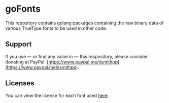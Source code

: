 # goFonts

This repository contains golang packages containing the raw binary data of various TrueType fonts to be used in other code.

## Support

If you use &mdash; or find any value in &mdash; this respository, please consider donating at PayPal: [https://www.paypal.me/jismithpp](https://www.paypal.me/jismithpp).

## Licenses

You can view the license for each font used [here](https://github.com/theTardigrade/goFonts/tree/master/licenses/).